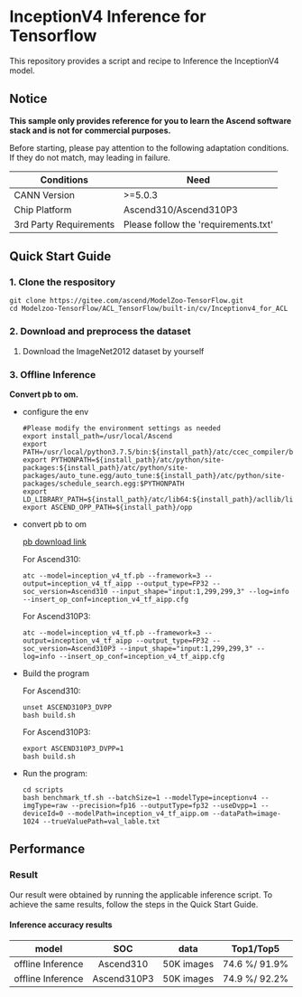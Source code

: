 

# InceptionV4 Inference for Tensorflow 

This repository provides a script and recipe to Inference the InceptionV4 model.

## Notice
**This sample only provides reference for you to learn the Ascend software stack and is not for commercial purposes.**

Before starting, please pay attention to the following adaptation conditions. If they do not match, may leading in failure.

| Conditions | Need |
| --- | --- |
| CANN Version | >=5.0.3 |
| Chip Platform| Ascend310/Ascend310P3 |
| 3rd Party Requirements| Please follow the 'requirements.txt' |

## Quick Start Guide

### 1. Clone the respository

```shell
git clone https://gitee.com/ascend/ModelZoo-TensorFlow.git
cd Modelzoo-TensorFlow/ACL_TensorFlow/built-in/cv/Inceptionv4_for_ACL
```

### 2. Download and preprocess the dataset

1. Download the ImageNet2012 dataset by yourself

 

### 3. Offline Inference

**Convert pb to om.**

- configure the env

  ```
  #Please modify the environment settings as needed
  export install_path=/usr/local/Ascend
  export PATH=/usr/local/python3.7.5/bin:${install_path}/atc/ccec_compiler/bin:${install_path}/atc/bin:$PATH
  export PYTHONPATH=${install_path}/atc/python/site-packages:${install_path}/atc/python/site-packages/auto_tune.egg/auto_tune:${install_path}/atc/python/site-packages/schedule_search.egg:$PYTHONPATH
  export LD_LIBRARY_PATH=${install_path}/atc/lib64:${install_path}/acllib/lib64:$LD_LIBRARY_PATH
  export ASCEND_OPP_PATH=${install_path}/opp
  ```

- convert pb to om

  [pb download link](https://modelzoo-train-atc.obs.cn-north-4.myhuaweicloud.com/003_Atc_Models/modelzoo/Official/cv/Inceptionv4_for_ACL.zip)

  For Ascend310:
  ```
  atc --model=inception_v4_tf.pb --framework=3 --output=inception_v4_tf_aipp --output_type=FP32 --soc_version=Ascend310 --input_shape="input:1,299,299,3" --log=info --insert_op_conf=inception_v4_tf_aipp.cfg
  ```
  For Ascend310P3:
  ```
  atc --model=inception_v4_tf.pb --framework=3 --output=inception_v4_tf_aipp --output_type=FP32 --soc_version=Ascend310P3 --input_shape="input:1,299,299,3" --log=info --insert_op_conf=inception_v4_tf_aipp.cfg
  ```

- Build the program

  For Ascend310:
  ```
  unset ASCEND310P3_DVPP
  bash build.sh
  ```
  For Ascend310P3:
  ```
  export ASCEND310P3_DVPP=1
  bash build.sh
  ```
  
- Run the program:

  ```
  cd scripts
  bash benchmark_tf.sh --batchSize=1 --modelType=inceptionv4 --imgType=raw --precision=fp16 --outputType=fp32 --useDvpp=1 --deviceId=0 --modelPath=inception_v4_tf_aipp.om --dataPath=image-1024 --trueValuePath=val_lable.txt
  ```

## Performance

### Result

Our result were obtained by running the applicable inference script. To achieve the same results, follow the steps in the Quick Start Guide.

#### Inference accuracy results

|       model     |  SOC  | **data**  |    Top1/Top5    |
| :---------------:|:-------:|:-------: | :-------------: |
| offline Inference| Ascend310     | 50K images | 74.6 %/ 91.9% |
| offline Inference| Ascend310P3     | 50K images | 74.9 %/ 92.2% |

